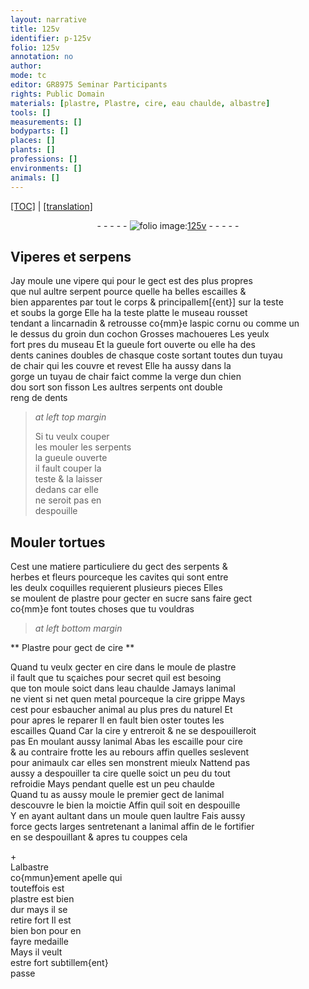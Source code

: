 ```yaml
---
layout: narrative
title: 125v
identifier: p-125v
folio: 125v
annotation: no
author:
mode: tc
editor: GR8975 Seminar Participants
rights: Public Domain
materials: [plastre, Plastre, cire, eau chaulde, albastre]
tools: []
measurements: []
bodyparts: []
places: []
plants: []
professions: []
environments: []
animals: []
---
```


<p><a href="{{ site.baseurl }}/diplomatic/" target="_blank">[TOC]</a> | <a href="{{ site.baseurl }}/texts/p-125v_tl/">[translation]</a></p><div class="folio" align="center">- - - - - <a href="http://gallica.bnf.fr/ark:/12148/btv1b10500001g/f256.item.r=" target="_blank"><img src="https://cu-mkp.github.io/2017-workshop-edition/assets/photo-icon.png" alt="folio image: " style="display:inline-block; margin-bottom:-3px;"/>125v</a> - - - - - </div>  
  

## Viperes et serpens 

 
 Jay moule une vipere qui pour le gect est des plus propres <br/> que nul aultre serpent pource quelle ha belles escailles & <br/> bien apparentes par tout le corps & principallem[{ent}] sur la teste <br/> et soubs la gorge Elle ha la teste platte le museau rousset <br/> tendant a lincarnadin & retrousse co{mm}e laspic cornu ou comme <span class="del">un</span> <br/> le dessus du groin dun cochon Grosses machoueres Les yeulx <br/> fort pres du museau Et la gueule fort ouverte ou elle <span class="add">ha</span> des <br/> dents canines doubles de chasque coste sortant toutes dun tuyau <br/> de chair qui les couvre et revest Elle ha aussy dans la <br/> gorge un tuyau de chair faict comme la verge dun chien <br/> dou sort son fisson Les aultres serpents ont double <br/> reng de dents 
 
> *at left top margin*
> 
> 
>   Si tu veulx <span class="del">couper</span> <br/> <span class="del">les</span> mouler les serpents <br/> la gueule ouverte <br/> il fault couper la <br/> teste & la laisser <br/> dedans car elle <br/> ne seroit pas en <br/> despouille 
 
 
  

##  Mouler tortues 

 
 Cest une matiere particuliere du gect des serpents & <br/> herbes et fleurs pourceque les cavites qui sont entre <br/> les deulx coquilles requierent plusieurs pieces Elles <br/> se moulent de <span class="m">plastre</span> pour gecter en sucre sans faire gect <br/> co{mm}e font toutes choses que tu vouldras 
 
 
> *at left bottom margin*
> 
> 
>   

**  <span class="m">Plastre</span> pour gect de <span class="m">cire</span>  **

 
 Quand tu veulx gecter en <span class="m">cire</span> dans le moule de <span class="m">plastre</span> <br/> il fault que tu sçaiches pour secret quil est besoing <br/> que ton moule soict dans l<span class="m">eau chaulde</span> Jamays lanimal <br/> ne vient si net quen metal pourceque la <span class="m">cire</span> grippe Mays <br/> cest pour esbaucher animal au plus pres du naturel <span class="del">Et</span> <br/> pour apres le reparer Il en fault bien oster toutes les <br/> escailles <span class="del">Quand</span> <span class="add">Car</span> la cire y entreroit & ne se despouilleroit <br/> pas En moulant aussy lanimal Abas les escaille pour cire <br/> & au contraire frotte les au rebours affin quelles seslevent <br/> pour animaulx car elles sen monstrent mieulx Nattend pas <br/> aussy a despouiller ta <span class="del">cire</span> quelle soict <span class="del">un peu</span> du tout <br/> refroidie Mays pendant quelle est un peu chaulde <br/> Quand tu as aussy moule le premier gect de lanimal <br/> descouvre le bien la moictie Affin quil soit en despouille <br/> Y en ayant aultant dans un moule quen laultre Fais aussy <br/> force gects larges sentretenant a lanimal affin de le fortifier <br/> en se despouillant & apres tu couppes cela 
  
 \+ <br/> L<span class="m">albastre</span> <br/> co{mmun}ement apelle qui <br/> touteffois est <br/> <span class="m">plastre</span> est bien <br/> dur mays il se <br/> retire fort Il est <br/> bien bon pour en <br/> fayre medaille <br/> Mays il veult <br/> estre fort subtillem{ent} <br/> passe 
 
